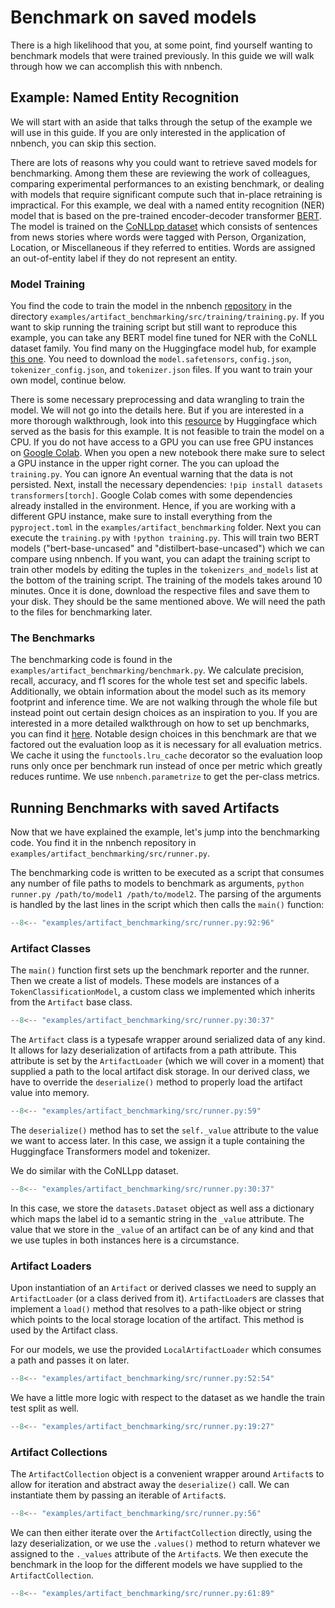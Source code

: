 # Benchmark on saved models
There is a high likelihood that you, at some point, find yourself wanting to benchmark models that were trained previously.
In this guide we will walk through how we can accomplish this with nnbench.

## Example: Named Entity Recognition
We will start with an aside that talks through the setup of the example we will use in this guide.
If you are only interested in the application of nnbench, you can skip this section.

There are lots of reasons why you could want to retrieve saved models for benchmarking. 
Among them these are reviewing the work of colleagues, comparing experimental performances to an existing benchmark, or dealing with models that require significant compute such that in-place retraining is impractical.
For this example, we deal with a named entity recognition (NER) model that is based on the pre-trained encoder-decoder transformer [BERT](https://arxiv.org/abs/1810.04805).
The model is trained on the [CoNLLpp dataset](https://huggingface.co/datasets/conllpp) which consists of sentences from news stories where words were tagged with Person, Organization, Location, or Miscellaneous if they referred to entities. 
Words are assigned an out-of-entity label if they do not represent an entity.

### Model Training
You find the code to train the model in the nnbench [repository](https://github.com/aai-institute/nnbench) in the directory `examples/artifact_benchmarking/src/training/training.py`.
If you want to skip running the training script but still want to reproduce this example, you can take any BERT model fine tuned for NER with the CoNLL dataset family.
You find many on the Huggingface model hub, for example [this one](https://huggingface.co/dslim/bert-base-NER). You need to download the `model.safetensors`, `config.json`, `tokenizer_config.json`, and `tokenizer.json` files.
If you want to train your own model, continue below. 

There is some necessary preprocessing and data wrangling to train the model. 
We will not go into the details here. But if you are interested in a more thorough walkthrough, look into this [resource](https://huggingface.co/learn/nlp-course/chapter7/2?fw=pt) by Huggingface which served as the basis for this example. 
It is not feasible to train the model on a CPU. If you do not have access to a GPU you can use free GPU instances on [Google Colab](https://colab.research.google.com/).
When you open a new notebook there make sure to select a GPU instance in the upper right corner.
The you can upload the `training.py`.
You can ignore An eventual warning that the data is not persisted.
Next, install the necessary dependencies: `!pip install datasets transformers[torch]`.
Google Colab comes with some dependencies already installed in the environment.
Hence, if you are working with a different GPU instance, make sure to install everything from the `pyproject.toml` in the `examples/artifact_benchmarking` folder. 
Next you can execute the `training.py` with `!python training.py`.
This will train two BERT models ("bert-base-uncased" and "distilbert-base-uncased") which we can compare using nnbench. 
If you want, you can adapt the training script to train other models by editing the tuples in the `tokenizers_and_models` list at the bottom of the training script. 
The training of the models takes around 10 minutes.
Once it is done, download the respective files and save them to your disk.
They should be the same mentioned above. 
We will need the path to the files for benchmarking later.

### The Benchmarks
The benchmarking code is found in the `examples/artifact_benchmarking/benchmark.py`.
We calculate precision, recall, accuracy, and f1 scores for the whole test set and specific labels.
Additionally, we obtain information about the model such as its memory footprint and inference time.
We are not walking through the whole file but instead point out certain design choices as an inspiration to you. 
If you are interested in a more detailed walkthrough on how to set up benchmarks, you can find it [here](../guides/benchmarks.md).
Notable design choices in this benchmark are that we factored out the evaluation loop as it is necessary for all evaluation metrics. We cache it using the `functools.lru_cache` decorator so the evaluation loop runs only once per benchmark run instead of once per metric which greatly reduces runtime.
We use `nnbench.parametrize` to get the per-class metrics. 

## Running Benchmarks with saved Artifacts
Now that we have explained the example, let's jump into the benchmarking code.
You find it in the nnbench repository in `examples/artifact_benchmarking/src/runner.py`.

The benchmarking code is written to be executed as a script that consumes any number of file paths to models to benchmark as arguments, `python runner.py /path/to/model1 /path/to/model2`.
The parsing of the arguments is handled by the last lines in the script which then calls the `main()` function:

```python
--8<-- "examples/artifact_benchmarking/src/runner.py:92:96"
```

### Artifact Classes
The `main()` function first sets up the benchmark reporter and the runner. 
Then we create a list of models. These models are instances of a `TokenClassificationModel`, a custom class we implemented which inherits from the `Artifact` base class.

```python
--8<-- "examples/artifact_benchmarking/src/runner.py:30:37"
```

The `Artifact` class is a typesafe wrapper around serialized data of any kind.
It allows for lazy deserialization of artifacts from a  path attribute.
This attribute is set by the `ArtifactLoader` (which we will cover in a moment) that supplied a path to the local artifact disk storage. 
In our derived class, we have to override the `deserialize()` method to properly load the artifact value into memory.

```python
--8<-- "examples/artifact_benchmarking/src/runner.py:59"
```

The `deserialize()` method has to set the `self._value` attribute to the value we want to access later.
In this case, we assign it a tuple containing the Huggingface Transformers model and tokenizer.

We do similar with the CoNLLpp dataset.

```python
--8<-- "examples/artifact_benchmarking/src/runner.py:30:37"
```

In this case, we store the `datasets.Dataset` object as well ass a dictionary which maps the label id to a semantic string in the `_value` attribute. 
The value that we store in the `_value` of an artifact can be of any kind and that we use tuples in both instances here is a circumstance.

### Artifact Loaders
Upon instantiation of an `Artifact` or derived classes we need to supply an `ArtifactLoader` (or a class derived from it). `ArtifactLoader`s are classes that implement a `load()` method that resolves to a path-like object or string which points to the local storage location of the artifact. This method is used by the Artifact class. 

For our models, we use the provided `LocalArtifactLoader` which consumes a path and passes it on later.

```python
--8<-- "examples/artifact_benchmarking/src/runner.py:52:54"
```

We have a little more logic with respect to the dataset as we handle the train test split as well.

```python
--8<-- "examples/artifact_benchmarking/src/runner.py:19:27"
```

### Artifact Collections
The `ArtifactCollection` object is a convenient wrapper around `Artifact`s to allow for iteration and abstract away the `deserialize()` call. 
We can instantiate them by passing an iterable of `Artifact`s.

```python
--8<-- "examples/artifact_benchmarking/src/runner.py:56"
```

We can then either iterate over the `ArtifactCollection` directly, using the lazy deserialization, or we use the `.values()` method to return whatever we assigned to the `._values` attribute of the `Artifact`s.
We then execute the benchmark in the loop for the different models we have supplied to the `ArtifactCollection`.

```python
--8<-- "examples/artifact_benchmarking/src/runner.py:61:89"
```

